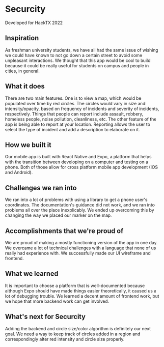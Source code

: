 # Securcity
Developed for HackTX 2022

## Inspiration
As freshman university students, we have all had the same issue of wishing we could have known to not go down a certain street to avoid some unpleasant interactions. We thought that this app would be cool to build because it could be really useful for students on campus and people in cities, in general.

## What it does
There are two main features. One is to view a map, which would be populated over time by red circles. The circles would vary in size and intensity/opacity, based on frequency of incidents and severity of incidents, respectively. Things that people can report include assault, robbery, homeless people, noise pollution, cleanliness, etc. The other feature of the app is being able to report at your location. Reporting allows the user to select the type of incident and add a description to elaborate on it.

## How we built it
Our mobile app is built with React Native and Expo, a platform that helps with the transition between developing on a computer and testing on a phone. Both of those allow for cross platform mobile app development (IOS and Android).

## Challenges we ran into
We ran into a lot of problems with using a library to get a phone user's coordinates. The documentation's guidance did not work, and we ran into problems all over the place inexplicably. We ended up overcoming this by changing the way we placed our marker on the map.

## Accomplishments that we're proud of
We are proud of making a mostly functioning version of the app in one day. We overcame a lot of technical challenges with a language that none of us really had experience with. We successfully made our UI wireframe and frontend.

## What we learned
It is important to choose a platform that is well-documented because although Expo should have made things easier theoretically, it caused us a lot of debugging trouble. We learned a decent amount of frontend work, but we hope that more backend work can get involved.

## What's next for Securcity
Adding the backend and circle size/color algorithm is definitely our next goal. We need a way to keep track of circles added in a region and correspondingly alter red intensity and circle size properly.
